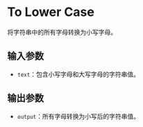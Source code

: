 # To Lower Case

将字符串中的所有字母转换为小写字母。

## 输入参数

- `text`：包含小写字母和大写字母的字符串值。

## 输出参数

- `output`：所有字母转换为小写后的字符串值。
